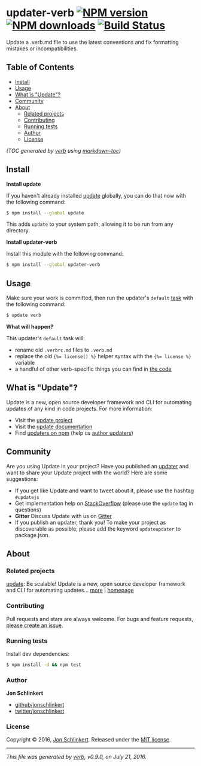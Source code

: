 # updater-verb [![NPM version](https://img.shields.io/npm/v/updater-verb.svg?style=flat)](https://www.npmjs.com/package/updater-verb) [![NPM downloads](https://img.shields.io/npm/dm/updater-verb.svg?style=flat)](https://npmjs.org/package/updater-verb) [![Build Status](https://img.shields.io/travis/update/updater-verb.svg?style=flat)](https://travis-ci.org/update/updater-verb)

Update a .verb.md file to use the latest conventions and fix formatting mistakes or incompatibilities.

## Table of Contents

- [Install](#install)
- [Usage](#usage)
- [What is "Update"?](#what-is-update)
- [Community](#community)
- [About](#about)
  * [Related projects](#related-projects)
  * [Contributing](#contributing)
  * [Running tests](#running-tests)
  * [Author](#author)
  * [License](#license)

_(TOC generated by [verb](https://github.com/verbose/verb) using [markdown-toc](https://github.com/jonschlinkert/markdown-toc))_

## Install

**Install update**

If you haven't already installed [update](https://github.com/update/update) globally, you can do that now with the following command:

```sh
$ npm install --global update
```

This adds `update` to your system path, allowing it to be run from any directory.

**Install updater-verb**

Install this module with the following command:

```sh
$ npm install --global updater-verb
```

## Usage

Make sure your work is committed, then run the updater's `default` [task](https://github.com/update/update/blob/master/docs/tasks.md#default-task) with the following command:

```sh
$ update verb
```

**What will happen?**

This updater's `default` task will:

* rename old `.verbrc.md` files to `.verb.md`
* replace the old `{%= license() %}` helper syntax with the `{%= license %}` variable
* a handful of other verb-specific things you can find in [the code](lib/middleware.js)

## What is "Update"?

Update is a new, open source developer framework and CLI for automating updates of any kind in code projects. For more information:

* Visit the [update project](https://github.com/update/update)
* Visit the [update documentation](https://github.com/update/update)
* Find [updaters on npm](https://www.npmjs.com/browse/keyword/update-updater) (help us [author updaters](https://github.com/update/update/blob/master/docs/updaters.md))

## Community

Are you using Update in your project? Have you published an [updater](docs/updaters.md) and want to share your Update project with the world? Here are some suggestions:

* If you get like Update and want to tweet about it, please use the hashtag `#updatejs`
* Get implementation help on [StackOverflow](http://stackoverflow.com/questions/tagged/update) (please use the `update` tag in questions)
* **Gitter** Discuss Update with us on [Gitter](https://gitter.im/update)
* If you publish an updater, thank you! To make your project as discoverable as possible, please add the keyword `updateupdater` to package.json.

## About

### Related projects

[update](https://www.npmjs.com/package/update): Be scalable! Update is a new, open source developer framework and CLI for automating updates… [more](https://github.com/update/update) | [homepage](https://github.com/update/update "Be scalable! Update is a new, open source developer framework and CLI for automating updates of any kind in code projects.")

### Contributing

Pull requests and stars are always welcome. For bugs and feature requests, [please create an issue](../../issues/new).

### Running tests

Install dev dependencies:

```sh
$ npm install -d && npm test
```

### Author

**Jon Schlinkert**

* [github/jonschlinkert](https://github.com/jonschlinkert)
* [twitter/jonschlinkert](http://twitter.com/jonschlinkert)

### License

Copyright © 2016, [Jon Schlinkert](https://github.com/jonschlinkert).
Released under the [MIT license](https://github.com/update/updater-verb/blob/master/LICENSE).

***

_This file was generated by [verb](https://github.com/verbose/verb), v0.9.0, on July 21, 2016._